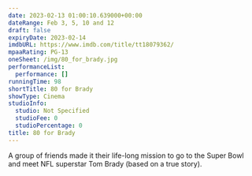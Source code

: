 ```yaml
---
date: 2023-02-13 01:00:10.639000+00:00
dateRange: Feb 3, 5, 10 and 12
draft: false
expiryDate: 2023-02-14
imdbURL: https://www.imdb.com/title/tt18079362/
mpaaRating: PG-13
oneSheet: /img/80_for_brady.jpg
performanceList:
  performance: []
runningTime: 98
shortTitle: 80 for Brady
showType: Cinema
studioInfo:
  studio: Not Specified
  studioFee: 0
  studioPercentage: 0
title: 80 for Brady
---
```


A group of friends made it their life-long mission to go to the Super Bowl and meet NFL superstar Tom Brady (based on a true story).
